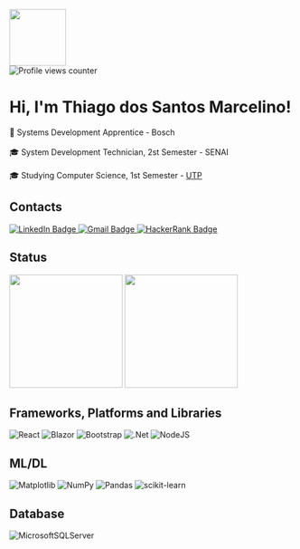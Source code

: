 <img align="center" src="https://media.giphy.com/media/WFZvB7VIXBgiz3oDXE/giphy.gif" width="100" /><br />
<img align="center" src="https://komarev.com/ghpvc/?username=ThiagoDSMarcelino&style=flat-square&color=blue" alt="Profile views counter" />

# Hi, I'm Thiago dos Santos Marcelino!
:briefcase: Systems Development Apprentice - Bosch</br></br>
:mortar_board: System Development Technician, 2st Semester - SENAI</br></br>
:mortar_board: Studying Computer Science, 1st Semester - [UTP](https://www.tuiuti.edu.br/)

## Contacts
<a href="https://www.linkedin.com/in/thiagodsmarcelino/" target="_blank"  rel="noreferrer">
  <img src="https://img.shields.io/badge/LinkedIn-blue?style=for-the-badge&logo=linkedin&logoColor=white" alt="LinkedIn Badge" />
</a>
<a href="mailto:thiagodsmarcelino@gmail.com?subject=Hi, Thiago! (from Github)" target="_blank"  rel="noreferrer">
  <img src="https://img.shields.io/badge/Gmail-red?style=for-the-badge&logo=gmail&logoColor=white" alt="Gmail Badge" />
</a>
<a href="https://www.hackerrank.com/thiagomarcelino" target="_blank"  rel="noreferrer">
  <img src="https://img.shields.io/badge/-Hackerrank-2EC866?style=for-the-badge&logo=HackerRank&logoColor=white" alt="HackerRank Badge" />
</a>

## Status
<picture>
  <source 
    srcset="https://github-readme-stats.vercel.app/api?username=ThiagoDSMarcelino&theme=onedark&show_icons=true&count_private=true"
    media="(prefers-color-scheme: dark)"
  />
  <source
    srcset="https://github-readme-stats.vercel.app/api?username=ThiagoDSMarcelino&theme=buefy&show_icons=true&count_private=true"
    media="(prefers-color-scheme: light), (prefers-color-scheme: no-preference)"
  />
  <img
    height="200em"
    src="https://github-readme-stats.vercel.app/api?username=ThiagoDSMarcelino&theme=buefy&show_icons=true&count_private=true"
  />
</picture>

<picture>
  <source 
    srcset="https://github-readme-stats.vercel.app/api/top-langs/?username=ThiagoDSMarcelino&theme=onedark&layout=compact&langs_count=10"
    media="(prefers-color-scheme: dark)"
  />
  <source
    srcset="https://github-readme-stats.vercel.app/api/top-langs/?username=ThiagoDSMarcelino&theme=buefy&layout=compact&langs_count=10"
    media="(prefers-color-scheme: light), (prefers-color-scheme: no-preference)"
  />
  <img
    height="200em"
    src="https://github-readme-stats.vercel.app/api/top-langs/?username=ThiagoDSMarcelino&theme=buefy&layout=compact&langs_count=10"
  />
</picture>

<!-- 
## Programming Languages
![C#](https://img.shields.io/badge/c%23-%23239120.svg?style=for-the-badge&logo=c-sharp&logoColor=white)
![Python](https://img.shields.io/badge/python-3670A0?style=for-the-badge&logo=python&logoColor=ffdd54)
![JavaScript](https://img.shields.io/badge/javascript-%23323330.svg?style=for-the-badge&logo=javascript&logoColor=%23F7DF1E)
![C++](https://img.shields.io/badge/c++-%2300599C.svg?style=for-the-badge&logo=c%2B%2B&logoColor=white)
![TypeScript](https://img.shields.io/badge/typescript-%23007ACC.svg?style=for-the-badge&logo=typescript&logoColor=white)
-->

## Frameworks, Platforms and Libraries
![React](https://img.shields.io/badge/react-%2320232a.svg?style=for-the-badge&logo=react&logoColor=%2361DAFB)
![Blazor](https://img.shields.io/badge/blazor-%235C2D91.svg?style=for-the-badge&logo=blazor&logoColor=white)
![Bootstrap](https://img.shields.io/badge/bootstrap-%23563D7C.svg?style=for-the-badge&logo=bootstrap&logoColor=white)
![.Net](https://img.shields.io/badge/.NET-5C2D91?style=for-the-badge&logo=.net&logoColor=white)
![NodeJS](https://img.shields.io/badge/node.js-6DA55F?style=for-the-badge&logo=node.js&logoColor=white)
<!-- ![Angular](https://img.shields.io/badge/angular-%23DD0031.svg?style=for-the-badge&logo=angular&logoColor=white) -->

## ML/DL
![Matplotlib](https://img.shields.io/badge/Matplotlib-%23ffffff.svg?style=for-the-badge&logo=Matplotlib&logoColor=black)
![NumPy](https://img.shields.io/badge/numpy-%23013243.svg?style=for-the-badge&logo=numpy&logoColor=white)
![Pandas](https://img.shields.io/badge/pandas-%23150458.svg?style=for-the-badge&logo=pandas&logoColor=white)
![scikit-learn](https://img.shields.io/badge/scikit--learn-%23F7931E.svg?style=for-the-badge&logo=scikit-learn&logoColor=white)

## Database
![MicrosoftSQLServer](https://img.shields.io/badge/Microsoft%20SQL%20Sever-CC2927?style=for-the-badge&logo=microsoft%20sql%20server&logoColor=white)

<!-- TODO: https://www.youtube.com/watch?v=n6d4KHSKqGk&t=107s -->
<!-- https://github.com/novatorem/novatorem/blob/master/SetUp.md -->

